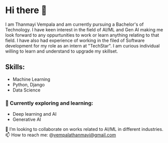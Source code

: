 # Hi there 👋
I am Thanmayi Vempala and am currently pursuing a Bachelor's of Technology. I have keen interest in the field of AI/ML and Gen AI making me look forward to any oppurtunities to work or learn anything relating to that field. I have also had experience of working in the filed of Software development for my role as an intern at "TechStar". I am curious individual willing to learn and understand to upgrade my skillset. 

## Skills:
- Machine Learning
- Python, Django
- Data Science

### 🌱 Currently exploring and learning:
- Deep learning and AI
- Generative AI

👯 I’m looking to collaborate on works related to AI/ML in different industries.
📫 How to reach me: @vempalathanmayi@gmail.com

